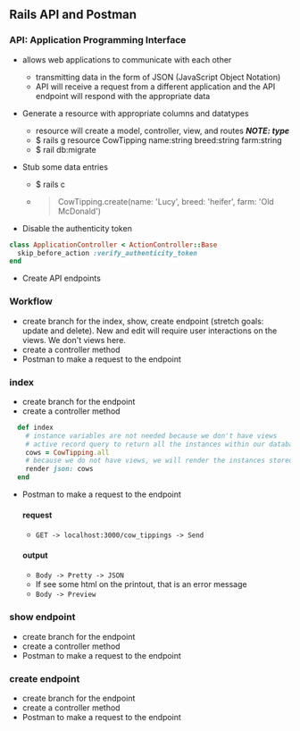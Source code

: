 ## Rails API and Postman

### API: Application Programming Interface
- allows web applications to communicate with each other
  - transmitting data in the form of JSON (JavaScript Object Notation)
  - API will receive a request from a different application and the API endpoint will respond with the appropriate data

- Generate a resource with appropriate columns and datatypes
  - resource will create a model, controller, view, and routes
  ***NOTE: type***
  - $ rails g resource CowTipping name:string breed:string farm:string
  - $ rail db:migrate

- Stub some data entries
  - $ rails c
  - > CowTipping.create(name: 'Lucy', breed: 'heifer', farm: 'Old McDonald')

- Disable the authenticity token
```rb
class ApplicationController < ActionController::Base
  skip_before_action :verify_authenticity_token
end
```

- Create API endpoints
### Workflow
- create branch for the index, show, create endpoint (stretch goals: update and delete). New and edit will require user interactions on the views. We don't views here.
- create a controller method
- Postman to make a request to the endpoint

### index
- create branch for the endpoint
- create a controller method
```rb
  def index
    # instance variables are not needed because we don't have views
    # active record query to return all the instances within our database 
    cows = CowTipping.all
    # because we do not have views, we will render the instances stored in the cows variable as json
    render json: cows
  end
```
- Postman to make a request to the endpoint
  #### request
  - `GET -> localhost:3000/cow_tippings -> Send`
  #### output
  - `Body -> Pretty -> JSON`
  - If see some html on the printout, that is an error message
  - `Body -> Preview`

### show endpoint
- create branch for the endpoint
- create a controller method
- Postman to make a request to the endpoint

### create endpoint
- create branch for the endpoint
- create a controller method
- Postman to make a request to the endpoint